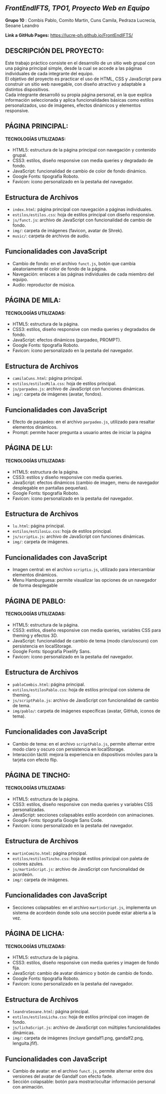 ## **_FrontEndIFTS, TPO1, Proyecto Web en Equipo_**

**Grupo 10** : Combis Pablo, Comito Martin, Cuns Camila, Pedraza Lucrecia, Seoane Leandro

**Link a GitHub Pages:** https://lucre-ph.github.io/FrontEndIFTS/

## DESCRIPCIÓN DEL PROYECTO:

Este trabajo práctico consiste en el desarrollo de un sitio web grupal con una página principal simple, desde la cual se accede a las páginas individuales de cada integrante del equipo.  
El objetivo del proyecto es practicar el uso de HTML, CSS y JavaScript para construir un sitio web navegable, con diseño atractivo y adaptable a distintos dispositivos.  
Cada integrante desarrolló su propia página personal, en la que explica información seleccionada y aplica funcionalidades básicas como estilos personalizados, uso de imágenes, efectos dinámicos y elementos responsive.

## PÁGINA PRINCIPAL:

#### TECNOLOGÍAS UTILIZADAS:

- HTML5: estructura de la página principal con navegación y contenido grupal.
- CSS3: estilos, diseño responsive con media queries y degradado de fondo.
- JavaScript: funcionalidad de cambio de color de fondo dinámico.
- Google Fonts: tipografía Roboto.
- Favicon: ícono personalizado en la pestaña del navegador.

## Estructura de Archivos

- `index.html`: página principal con navegación a páginas individuales.
- `estilos/estilos.css`: hoja de estilos principal con diseño responsive.
- `js/funct.js`: archivo de JavaScript con funcionalidad de cambio de fondo.
- `img/`: carpeta de imágenes (favicon, avatar de Shrek).
- `music/`: carpeta de archivos de audio.

## Funcionalidades con JavaScript

- Cambio de fondo: en el archivo `funct.js`, botón que cambia aleatoriamente el color de fondo de la página.
- Navegación: enlaces a las páginas individuales de cada miembro del equipo.
- Audio: reproductor de música.

## PÁGINA DE MILA:

#### TECNOLOGÍAS UTILIZADAS:

- HTML5: estructura de la página.
- CSS3: estilos, diseño responsive con media queries y degradados de fondo.
- JavaScript: efectos dinámicos (parpadeo, PROMPT).
- Google Fonts: tipografía Roboto.
- Favicon: ícono personalizado en la pestaña del navegador.

## Estructura de Archivos

- `camilaCuns.html`: página principal.
- `estilos/estilosMila.css`: hoja de estilos principal.
- `js/parpadeo.js`: archivo de JavaScript con funciones dinámicas.
- `img/`: carpeta de imágenes (avatar, fondos).

## Funcionalidades con JavaScript

- Efecto de parpadeo: en el archivo `parpadeo.js`, utilizado para resaltar elementos dinámicos.
- Prompt: permite hacer pregunta a usuario antes de iniciar la página

## PÁGINA DE LU:

#### TECNOLOGÍAS UTILIZADAS:

- HTML5: estructura de la página.
- CSS3: estilos y diseño responsive con media queries.
- JavaScript: efectos dinámicos (cambio de imagen, menu de navegador desplegable en pantallas pequeñas).
- Google Fonts: tipografía Roboto.
- Favicon: ícono personalizado en la pestaña del navegador.

## Estructura de Archivos

- `lu.html`: página principal.
- `estilos/estilosLu.css`: hoja de estilos principal.
- `js/scriptLu.js`: archivo de JavaScript con funciones dinámicas.
- `img/`: carpeta de imágenes.

## Funcionalidades con JavaScript

- Imagen central: en el archivo `scriptLu.js`, utilizado para intercambiar elementos dinámicos.
- Menu Hamburguesa: permite visualizar las opciones de un navegador de forma desplegable

## PÁGINA DE PABLO:

#### TECNOLOGÍAS UTILIZADAS:

- HTML5: estructura de la página.
- CSS3: estilos, diseño responsive con media queries, variables CSS para theming y efectos 3D.
- JavaScript: funcionalidad de cambio de tema (modo claro/oscuro) con persistencia en localStorage.
- Google Fonts: tipografía Pixelify Sans.
- Favicon: ícono personalizado en la pestaña del navegador.

## Estructura de Archivos

- `pabloCombis.html`: página principal.
- `estilos/estilosPablo.css`: hoja de estilos principal con sistema de theming.
- `js/scriptPablo.js`: archivo de JavaScript con funcionalidad de cambio de tema.
- `img/pablo/`: carpeta de imágenes específicas (avatar, GitHub, iconos de tema).

## Funcionalidades con JavaScript

- Cambio de tema: en el archivo `scriptPablo.js`, permite alternar entre modo claro y oscuro con persistencia en localStorage.
- Interacción táctil: mejora la experiencia en dispositivos móviles para la tarjeta con efecto flip.

## PÁGINA DE TINCHO:

#### TECNOLOGÍAS UTILIZADAS:

- HTML5: estructura de la página.
- CSS3: estilos, diseño responsive con media queries y variables CSS personalizadas.
- JavaScript: secciones colapsables estilo acordeón con animaciones.
- Google Fonts: tipografía Google Sans Code.
- Favicon: ícono personalizado en la pestaña del navegador.

## Estructura de Archivos

- `martinComito.html`: página principal.
- `estilos/estilosTincho.css`: hoja de estilos principal con paleta de colores azules.
- `js/martinScript.js`: archivo de JavaScript con funcionalidad de acordeón.
- `img/`: carpeta de imágenes.

## Funcionalidades con JavaScript

- Secciones colapsables: en el archivo `martinScript.js`, implementa un sistema de acordeón donde solo una sección puede estar abierta a la vez.

## PÁGINA DE LICHA:

#### TECNOLOGÍAS UTILIZADAS:

- HTML5: estructura de la página.
- CSS3: estilos, diseño responsive con media queries y imagen de fondo fija.
- JavaScript: cambio de avatar dinámico y botón de cambio de fondo.
- Google Fonts: tipografía Roboto.
- Favicon: ícono personalizado en la pestaña del navegador.

## Estructura de Archivos

- `leandroSeoane.html`: página principal.
- `estilos/estilosLicha.css`: hoja de estilos principal con imagen de fondo.
- `js/lichaScript.js`: archivo de JavaScript con múltiples funcionalidades dinámicas.
- `img/`: carpeta de imágenes (incluye gandalf1.png, gandalf2.png, lenguita.jfif).

## Funcionalidades con JavaScript

- Cambio de avatar: en el archivo `funct.js`, permite alternar entre dos versiones del avatar de Gandalf con efecto fade.
- Sección colapsable: botón para mostrar/ocultar información personal con animación.
